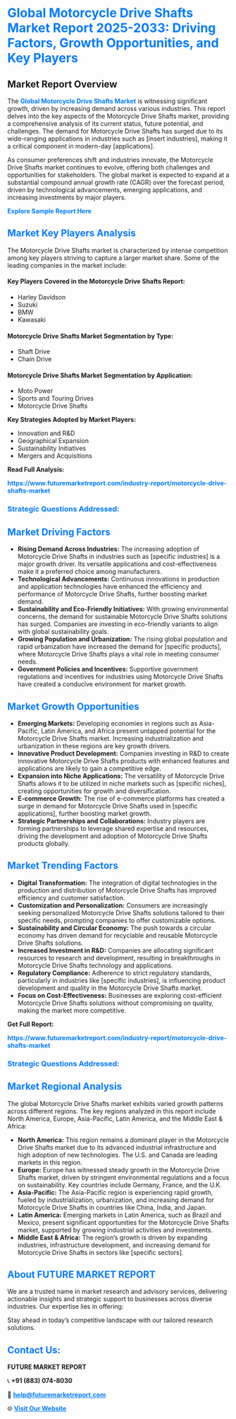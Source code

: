<h1 style="color: #007BFF;">Global Motorcycle Drive Shafts Market Report 2025-2033: Driving Factors, Growth Opportunities, and Key Players</h1>

<section id="overview">
<h2>Market Report Overview</h2>
<p>The <a href="https://www.futuremarketreport.com/industry-report/motorcycle-drive-shafts-market" style="color: #007BFF; text-decoration: none;"><strong>Global Motorcycle Drive Shafts Market</strong></a> is witnessing significant growth, driven by increasing demand across various industries. This report delves into the key aspects of the Motorcycle Drive Shafts market, providing a comprehensive analysis of its current status, future potential, and challenges. The demand for Motorcycle Drive Shafts has surged due to its wide-ranging applications in industries such as [insert industries], making it a critical component in modern-day [applications].</p>
<p>As consumer preferences shift and industries innovate, the Motorcycle Drive Shafts market continues to evolve, offering both challenges and opportunities for stakeholders. The global market is expected to expand at a substantial compound annual growth rate (CAGR) over the forecast period, driven by technological advancements, emerging applications, and increasing investments by major players.</p>
</section>

<section id="overview">
<p><a href="https://www.futuremarketreport.com/request-sample/reportId=126647" style="color: #007BFF; text-decoration: none;"><strong>Explore Sample Report Here</strong></a></p>
</section>

<section id="key-players">
<h2 style="color: #007BFF;">Market Key Players Analysis</h2>
<p>The Motorcycle Drive Shafts market is characterized by intense competition among key players striving to capture a larger market share. Some of the leading companies in the market include:</p>
<h4>Key Players Covered in the Motorcycle Drive Shafts Report:</h4>
<ul><li>Harley Davidson</li><li>Suzuki</li><li>BMW</li><li>Kawasaki</li></ul>
<h4>Motorcycle Drive Shafts Market Segmentation by Type:</h4>
<ul><li>Shaft Drive</li><li>Chain Drive</li></ul>

<h4>Motorcycle Drive Shafts Market Segmentation by Application:</h4>
<ul><li>Moto Power</li><li>Sports and Touring Drives</li><li>Motorcycle Drive Shafts</li></ul>
<p><strong>Key Strategies Adopted by Market Players:</strong></p>
<ul>
<li>Innovation and R&D</li>
<li>Geographical Expansion</li>
<li>Sustainability Initiatives</li>
<li>Mergers and Acquisitions</li>
</ul>
</section>

<section>
<p><strong>Read Full Analysis: </strong></p><a href="https://www.futuremarketreport.com/industry-report/motorcycle-drive-shafts-market" style="color: #007BFF; text-decoration: none;"><strong>https://www.futuremarketreport.com/industry-report/motorcycle-drive-shafts-market</strong></a>
<h3 style="color: #007BFF;">Strategic Questions Addressed:</h3>
</section>

<section id="driving-factors">
<h2 style="color: #007BFF;">Market Driving Factors</h2>
<ul>
<li><strong>Rising Demand Across Industries:</strong> The increasing adoption of Motorcycle Drive Shafts in industries such as [specific industries] is a major growth driver. Its versatile applications and cost-effectiveness make it a preferred choice among manufacturers.</li>
<li><strong>Technological Advancements:</strong> Continuous innovations in production and application technologies have enhanced the efficiency and performance of Motorcycle Drive Shafts, further boosting market demand.</li>
<li><strong>Sustainability and Eco-Friendly Initiatives:</strong> With growing environmental concerns, the demand for sustainable Motorcycle Drive Shafts solutions has surged. Companies are investing in eco-friendly variants to align with global sustainability goals.</li>
<li><strong>Growing Population and Urbanization:</strong> The rising global population and rapid urbanization have increased the demand for [specific products], where Motorcycle Drive Shafts plays a vital role in meeting consumer needs.</li>
<li><strong>Government Policies and Incentives:</strong> Supportive government regulations and incentives for industries using Motorcycle Drive Shafts have created a conducive environment for market growth.</li>
</ul>
</section>

<section id="growth-opportunities">
<h2 style="color: #007BFF;">Market Growth Opportunities</h2>
<ul>
<li><strong>Emerging Markets:</strong> Developing economies in regions such as Asia-Pacific, Latin America, and Africa present untapped potential for the Motorcycle Drive Shafts market. Increasing industrialization and urbanization in these regions are key growth drivers.</li>
<li><strong>Innovative Product Development:</strong> Companies investing in R&D to create innovative Motorcycle Drive Shafts products with enhanced features and applications are likely to gain a competitive edge.</li>
<li><strong>Expansion into Niche Applications:</strong> The versatility of Motorcycle Drive Shafts allows it to be utilized in niche markets such as [specific niches], creating opportunities for growth and diversification.</li>
<li><strong>E-commerce Growth:</strong> The rise of e-commerce platforms has created a surge in demand for Motorcycle Drive Shafts used in [specific applications], further boosting market growth.</li>
<li><strong>Strategic Partnerships and Collaborations:</strong> Industry players are forming partnerships to leverage shared expertise and resources, driving the development and adoption of Motorcycle Drive Shafts products globally.</li>
</ul>
</section>

<section id="trending-factors">
<h2 style="color: #007BFF;">Market Trending Factors</h2>
<ul>
<li><strong>Digital Transformation:</strong> The integration of digital technologies in the production and distribution of Motorcycle Drive Shafts has improved efficiency and customer satisfaction.</li>
<li><strong>Customization and Personalization:</strong> Consumers are increasingly seeking personalized Motorcycle Drive Shafts solutions tailored to their specific needs, prompting companies to offer customizable options.</li>
<li><strong>Sustainability and Circular Economy:</strong> The push towards a circular economy has driven demand for recyclable and reusable Motorcycle Drive Shafts solutions.</li>
<li><strong>Increased Investment in R&D:</strong> Companies are allocating significant resources to research and development, resulting in breakthroughs in Motorcycle Drive Shafts technology and applications.</li>
<li><strong>Regulatory Compliance:</strong> Adherence to strict regulatory standards, particularly in industries like [specific industries], is influencing product development and quality in the Motorcycle Drive Shafts market.</li>
<li><strong>Focus on Cost-Effectiveness:</strong> Businesses are exploring cost-efficient Motorcycle Drive Shafts solutions without compromising on quality, making the market more competitive.</li>
</ul>
</section>

<section>
<p><strong>Get Full Report: </strong></p><a href="https://www.futuremarketreport.com/industry-report/motorcycle-drive-shafts-market" style="color: #007BFF; text-decoration: none;"><strong>https://www.futuremarketreport.com/industry-report/motorcycle-drive-shafts-market</strong></a>
<h3 style="color: #007BFF;">Strategic Questions Addressed:</h3>
</section>


<section id="regional-analysis">
<h2 style="color: #007BFF;">Market Regional Analysis</h2>
<p>The global Motorcycle Drive Shafts market exhibits varied growth patterns across different regions. The key regions analyzed in this report include North America, Europe, Asia-Pacific, Latin America, and the Middle East & Africa:</p>
<ul>
<li><strong>North America:</strong> This region remains a dominant player in the Motorcycle Drive Shafts market due to its advanced industrial infrastructure and high adoption of new technologies. The U.S. and Canada are leading markets in this region.</li>
<li><strong>Europe:</strong> Europe has witnessed steady growth in the Motorcycle Drive Shafts market, driven by stringent environmental regulations and a focus on sustainability. Key countries include Germany, France, and the U.K.</li>
<li><strong>Asia-Pacific:</strong> The Asia-Pacific region is experiencing rapid growth, fueled by industrialization, urbanization, and increasing demand for Motorcycle Drive Shafts in countries like China, India, and Japan.</li>
<li><strong>Latin America:</strong> Emerging markets in Latin America, such as Brazil and Mexico, present significant opportunities for the Motorcycle Drive Shafts market, supported by growing industrial activities and investments.</li>
<li><strong>Middle East & Africa:</strong> The region’s growth is driven by expanding industries, infrastructure development, and increasing demand for Motorcycle Drive Shafts in sectors like [specific sectors].</li>
</ul>
</section>

<footer>
<h2 style="color: #007BFF;">About FUTURE MARKET REPORT</h2>
<p>We are a trusted name in market research and advisory services, delivering actionable insights and strategic support to businesses across diverse industries. Our expertise lies in offering:</p>

<p>Stay ahead in today’s competitive landscape with our tailored research solutions.</p>

<h2 style="color: #007BFF;">Contact Us:</h2>
<p><strong>FUTURE MARKET REPORT</strong></p>
<p>📞 <strong>+91 (883) 074-8030</strong></p>
<p>📧 <strong><a href="mailto:help@futuremarketreport.com" style="color: #007BFF;">help@futuremarketreport.com</a></strong></p>
<p>🌐 <strong><a href="https://www.futuremarketreport.com/" style="color: #007BFF;">Visit Our Website</a></strong></p>
</footer>